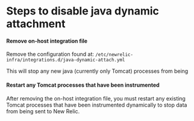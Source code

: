 # Steps to disable java dynamic attachment

#### Remove on-host integration file
Remove the configuration found at:
`/etc/newrelic-infra/integrations.d/java-dynamic-attach.yml`

This will stop any new java (currently only Tomcat) processes from being

#### Restart any Tomcat processes that have been instrumented
After removing the on-host integration file, you must restart any existing Tomcat processes that have been instrumented dynamically to stop data from being sent to New Relic.
